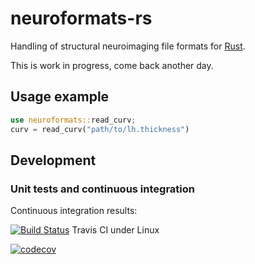 # neuroformats-rs
Handling of structural neuroimaging file formats for [Rust](https://www.rust-lang.org/).

This is work in progress, come back another day.


## Usage example

```rust
use neuroformats::read_curv;
curv = read_curv("path/to/lh.thickness")
```

## Development

### Unit tests and continuous integration

Continuous integration results:

[![Build Status](https://travis-ci.org/dfsp-spirit/neuroformats-rs.svg?branch=main)](https://travis-ci.org/dfsp-spirit/neuroformats-rs) Travis CI under Linux

[![codecov](https://codecov.io/gh/dfsp-spirit/neuroformats-rs/branch/main/graph/badge.svg?token=VESCG8GQ9K)](https://codecov.io/gh/dfsp-spirit/neuroformats-rs)
